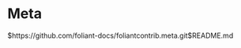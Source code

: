 # Meta

<include sethead="2" nohead="true">
    $https://github.com/foliant-docs/foliantcontrib.meta.git$README.md
</include>
